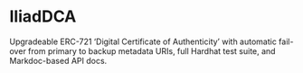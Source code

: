 # IliadDCA
Upgradeable ERC-721 ‘Digital Certificate of Authenticity’ with automatic fail-over from primary to backup metadata URIs, full Hardhat test suite, and Markdoc-based API docs.
